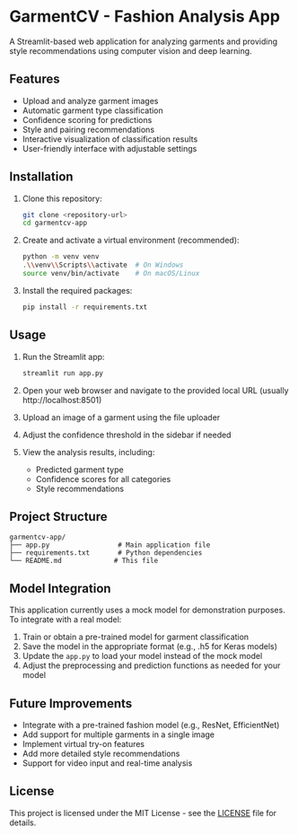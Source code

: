 # GarmentCV - Fashion Analysis App

A Streamlit-based web application for analyzing garments and providing style recommendations using computer vision and deep learning.

## Features

- Upload and analyze garment images
- Automatic garment type classification
- Confidence scoring for predictions
- Style and pairing recommendations
- Interactive visualization of classification results
- User-friendly interface with adjustable settings

## Installation

1. Clone this repository:
   ```bash
   git clone <repository-url>
   cd garmentcv-app
   ```

2. Create and activate a virtual environment (recommended):
   ```bash
   python -m venv venv
   .\\venv\\Scripts\\activate  # On Windows
   source venv/bin/activate    # On macOS/Linux
   ```

3. Install the required packages:
   ```bash
   pip install -r requirements.txt
   ```

## Usage

1. Run the Streamlit app:
   ```bash
   streamlit run app.py
   ```

2. Open your web browser and navigate to the provided local URL (usually http://localhost:8501)

3. Upload an image of a garment using the file uploader

4. Adjust the confidence threshold in the sidebar if needed

5. View the analysis results, including:
   - Predicted garment type
   - Confidence scores for all categories
   - Style recommendations

## Project Structure

```
garmentcv-app/
├── app.py                 # Main application file
├── requirements.txt       # Python dependencies
└── README.md             # This file
```

## Model Integration

This application currently uses a mock model for demonstration purposes. To integrate with a real model:

1. Train or obtain a pre-trained model for garment classification
2. Save the model in the appropriate format (e.g., .h5 for Keras models)
3. Update the `app.py` to load your model instead of the mock model
4. Adjust the preprocessing and prediction functions as needed for your model

## Future Improvements

- Integrate with a pre-trained fashion model (e.g., ResNet, EfficientNet)
- Add support for multiple garments in a single image
- Implement virtual try-on features
- Add more detailed style recommendations
- Support for video input and real-time analysis

## License

This project is licensed under the MIT License - see the [LICENSE](LICENSE) file for details.
